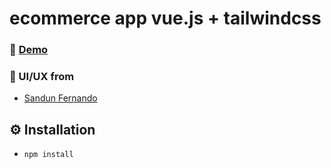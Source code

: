 # ecommerce app vue.js + tailwindcss
  
### 🚀 [Demo](####)

### 🌟 UI/UX from 
- [Sandun Fernando]([http://codepen.io/michalsnik/pen/WxNdvq](https://www.behance.net/gallery/96796655/eCommerce-Classified-Web-App-Design))
 

## ⚙ Installation
 
* `npm install`
